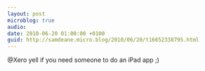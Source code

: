 ```yaml
---
layout: post
microblog: true
audio: 
date: 2010-06-20 01:00:00 +0100
guid: http://samdeane.micro.blog/2010/06/20/t16652338795.html
---
```

@Xero yell if you need someone to do an iPad app ;)
